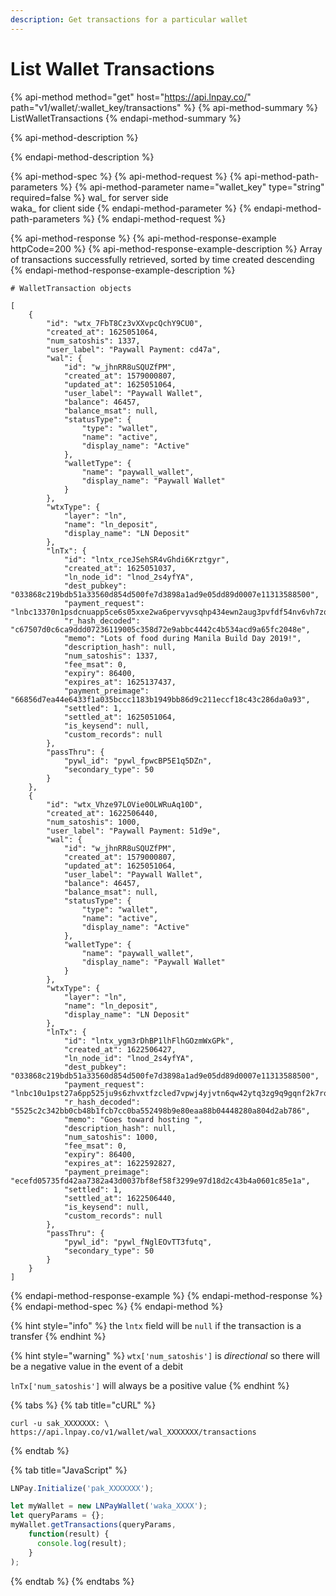 ```yaml
---
description: Get transactions for a particular wallet
---
```


# List Wallet Transactions

{% api-method method="get" host="https://api.lnpay.co/" path="v1/wallet/:wallet\_key/transactions" %}
{% api-method-summary %}
ListWalletTransactions
{% endapi-method-summary %}

{% api-method-description %}

{% endapi-method-description %}

{% api-method-spec %}
{% api-method-request %}
{% api-method-path-parameters %}
{% api-method-parameter name="wallet\_key" type="string" required=false %}
wal\_ for server side  
waka\_ for client side
{% endapi-method-parameter %}
{% endapi-method-path-parameters %}
{% endapi-method-request %}

{% api-method-response %}
{% api-method-response-example httpCode=200 %}
{% api-method-response-example-description %}
Array of transactions successfully retrieved, sorted by time created descending
{% endapi-method-response-example-description %}

```
# WalletTransaction objects

[
    {
        "id": "wtx_7FbT8Cz3vXXvpcQchY9CU0",
        "created_at": 1625051064,
        "num_satoshis": 1337,
        "user_label": "Paywall Payment: cd47a",
        "wal": {
            "id": "w_jhnRR8uSQUZfPM",
            "created_at": 1579000807,
            "updated_at": 1625051064,
            "user_label": "Paywall Wallet",
            "balance": 46457,
            "balance_msat": null,
            "statusType": {
                "type": "wallet",
                "name": "active",
                "display_name": "Active"
            },
            "walletType": {
                "name": "paywall_wallet",
                "display_name": "Paywall Wallet"
            }
        },
        "wtxType": {
            "layer": "ln",
            "name": "ln_deposit",
            "display_name": "LN Deposit"
        },
        "lnTx": {
            "id": "lntx_rceJSehSR4vGhdi6Krztgyr",
            "created_at": 1625051037,
            "ln_node_id": "lnod_2s4yfYA",
            "dest_pubkey": "033868c219bdb51a33560d854d500fe7d3898a1ad9e05dd89d0007e11313588500",
            "payment_request": "lnbc13370n1psdcnuapp5ce6s05xxe2wa6pervyvsqhp434ewn2aug3pvfdf54nv6vh7zqj8qdzyf3hhgueqdanzqen0dajzqer4wf5kueeqf4sku6tvvysyyatfd3jzq3rp0ysryvp38ysscqzpgxqyz5vqsp5y7t4jxcskf3mnupnvsa26e3ycr7jv08j6cx86g5pfvfa53gm8vhq9qyyssq9heux79sqmfjftejf0vm62d8l6tval9xdhu7tah96xv486htlac3gr5ufs426qrucm3j4txtx0k4ca7uxlvh2a9qm304rpuyum9znygp7xdmn3",
            "r_hash_decoded": "c67507d0c6ca9ddd07236119005c358d72e9abbc4442c4b534acd9a65fc2048e",
            "memo": "Lots of food during Manila Build Day 2019!",
            "description_hash": null,
            "num_satoshis": 1337,
            "fee_msat": 0,
            "expiry": 86400,
            "expires_at": 1625137437,
            "payment_preimage": "66856d7ea44e6433f1a035bccc1183b1949bb86d9c211eccf18c43c286da0a93",
            "settled": 1,
            "settled_at": 1625051064,
            "is_keysend": null,
            "custom_records": null
        },
        "passThru": {
            "pywl_id": "pywl_fpwcBP5E1q5DZn",
            "secondary_type": 50
        }
    },
    {
        "id": "wtx_Vhze97LOVie0OLWRuAq10D",
        "created_at": 1622506440,
        "num_satoshis": 1000,
        "user_label": "Paywall Payment: 51d9e",
        "wal": {
            "id": "w_jhnRR8uSQUZfPM",
            "created_at": 1579000807,
            "updated_at": 1625051064,
            "user_label": "Paywall Wallet",
            "balance": 46457,
            "balance_msat": null,
            "statusType": {
                "type": "wallet",
                "name": "active",
                "display_name": "Active"
            },
            "walletType": {
                "name": "paywall_wallet",
                "display_name": "Paywall Wallet"
            }
        },
        "wtxType": {
            "layer": "ln",
            "name": "ln_deposit",
            "display_name": "LN Deposit"
        },
        "lnTx": {
            "id": "lntx_ygm3rDhBP1lhFlhGOzmWxGPk",
            "created_at": 1622506427,
            "ln_node_id": "lnod_2s4yfYA",
            "dest_pubkey": "033868c219bdb51a33560d854d500fe7d3898a1ad9e05dd89d0007e11313588500",
            "payment_request": "lnbc10u1pst27a6pp525ju9s6zhvxtfzcled7vpwj4yjvtn6qw42ytq3zg9q9gqnf2k7rqdpqgahk2ueqw3hhwctjvssxsmmnw35kueeqcqzpgxqyz5vqsp5q5km4q3yuun4kwn4ky4w63gyhm67xr4c3t86wph8z9js5qfnj03s9qy9qsqk5qvk3mahaqtwhmrmeqyhks2f95h3n68tm37phxqu9wkczwd6fs8pmpdpaw4eyj6fkaacvdlsdwl4v45y6ddyn8hr5mrdcgz6aqm3yqp037sqy",
            "r_hash_decoded": "5525c2c342bb0cb48b1fcb7cc0ba552498b9e80eaa88b04448280a804d2ab786",
            "memo": "Goes toward hosting ",
            "description_hash": null,
            "num_satoshis": 1000,
            "fee_msat": 0,
            "expiry": 86400,
            "expires_at": 1622592827,
            "payment_preimage": "ecefd05735fd42aa7382a43d0037bf8ef58f3299e97d18d2c43b4a0601c85e1a",
            "settled": 1,
            "settled_at": 1622506440,
            "is_keysend": null,
            "custom_records": null
        },
        "passThru": {
            "pywl_id": "pywl_fNglEOvTT3futq",
            "secondary_type": 50
        }
    }
]
```
{% endapi-method-response-example %}
{% endapi-method-response %}
{% endapi-method-spec %}
{% endapi-method %}

{% hint style="info" %}
the `lntx` field will be `null` if the transaction is a transfer
{% endhint %}

{% hint style="warning" %}
`wtx['num_satoshis']` is _directional_ so there will be a negative value in the event of a debit

`lnTx['num_satoshis']` will always be a positive value
{% endhint %}

{% tabs %}
{% tab title="cURL" %}
```text
curl -u sak_XXXXXXX: \
https://api.lnpay.co/v1/wallet/wal_XXXXXXX/transactions
```
{% endtab %}

{% tab title="JavaScript" %}
```javascript
LNPay.Initialize('pak_XXXXXXX');

let myWallet = new LNPayWallet('waka_XXXX');
let queryParams = {};
myWallet.getTransactions(queryParams,
    function(result) {
      console.log(result);
    }
);
```
{% endtab %}
{% endtabs %}

